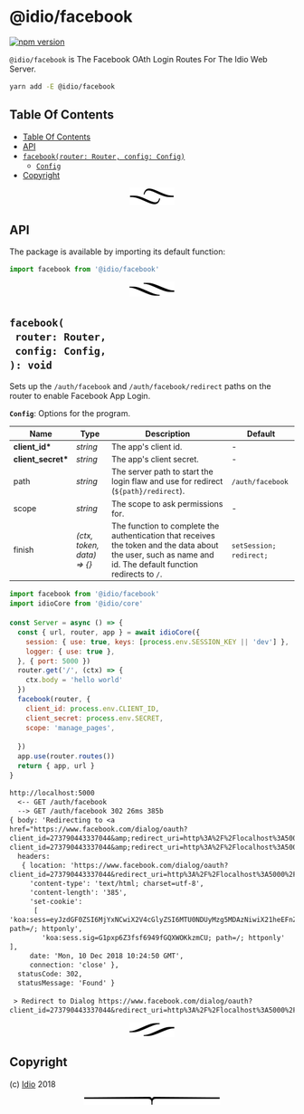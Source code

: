 # @idio/facebook

[![npm version](https://badge.fury.io/js/%40idio%2Ffacebook.svg)](https://npmjs.org/package/@idio/facebook)

`@idio/facebook` is The Facebook OAth Login Routes For The Idio Web Server.

```sh
yarn add -E @idio/facebook
```

## Table Of Contents

- [Table Of Contents](#table-of-contents)
- [API](#api)
- [`facebook(router: Router, config: Config)`](#facebookrouter-routerconfig-config-void)
  * [`Config`](#type-config)
- [Copyright](#copyright)

<p align="center"><a href="#table-of-contents"><img src=".documentary/section-breaks/0.svg?sanitize=true"></a></p>

## API

The package is available by importing its default function:

```js
import facebook from '@idio/facebook'
```

<p align="center"><a href="#table-of-contents"><img src=".documentary/section-breaks/1.svg?sanitize=true"></a></p>

## `facebook(`<br/>&nbsp;&nbsp;`router: Router,`<br/>&nbsp;&nbsp;`config: Config,`<br/>`): void`

Sets up the `/auth/facebook` and `/auth/facebook/redirect` paths on the router to enable Facebook App Login.

__<a name="type-config">`Config`</a>__: Options for the program.

|        Name        |             Type              |                                                                         Description                                                                          |         Default         |
| ------------------ | ----------------------------- | ------------------------------------------------------------------------------------------------------------------------------------------------------------ | ----------------------- |
| __client_id*__     | _string_                      | The app's client id.                                                                                                                                         | -                       |
| __client_secret*__ | _string_                      | The app's client secret.                                                                                                                                     | -                       |
| path               | _string_                      | The server path to start the login flaw and use for redirect (`${path}/redirect`).                                                                           | `/auth/facebook`        |
| scope              | _string_                      | The scope to ask permissions for.                                                                                                                            | -                       |
| finish             | _(ctx, token, data) =&gt; {}_ | The function to complete the authentication that receives the token and the data about the user, such as name and id. The default function redirects to `/`. | `setSession; redirect;` |

```js
import facebook from '@idio/facebook'
import idioCore from '@idio/core'

const Server = async () => {
  const { url, router, app } = await idioCore({
    session: { use: true, keys: [process.env.SESSION_KEY || 'dev'] },
    logger: { use: true },
  }, { port: 5000 })
  router.get('/', (ctx) => {
    ctx.body = 'hello world'
  })
  facebook(router, {
    client_id: process.env.CLIENT_ID,
    client_secret: process.env.SECRET,
    scope: 'manage_pages',

  })
  app.use(router.routes())
  return { app, url }
}
```
```
http://localhost:5000 
  <-- GET /auth/facebook
  --> GET /auth/facebook 302 26ms 385b
{ body: 'Redirecting to <a href="https://www.facebook.com/dialog/oauth?client_id=273790443337044&amp;redirect_uri=http%3A%2F%2Flocalhost%3A5000%2Fauth%2Ffacebook%2Fredirect&amp;state=2614&amp;scope=manage_pages">https://www.facebook.com/dialog/oauth?client_id=273790443337044&amp;redirect_uri=http%3A%2F%2Flocalhost%3A5000%2Fauth%2Ffacebook%2Fredirect&amp;state=2614&amp;scope=manage_pages</a>.',
  headers: 
   { location: 'https://www.facebook.com/dialog/oauth?client_id=273790443337044&redirect_uri=http%3A%2F%2Flocalhost%3A5000%2Fauth%2Ffacebook%2Fredirect&state=2614&scope=manage_pages',
     'content-type': 'text/html; charset=utf-8',
     'content-length': '385',
     'set-cookie': 
      [ 'koa:sess=eyJzdGF0ZSI6MjYxNCwiX2V4cGlyZSI6MTU0NDUyMzg5MDAzNiwiX21heEFnZSI6ODY0MDAwMDB9; path=/; httponly',
        'koa:sess.sig=G1pxp6Z3fsf6949fGQXWOKkzmCU; path=/; httponly' ],
     date: 'Mon, 10 Dec 2018 10:24:50 GMT',
     connection: 'close' },
  statusCode: 302,
  statusMessage: 'Found' }

 > Redirect to Dialog https://www.facebook.com/dialog/oauth?client_id=273790443337044&redirect_uri=http%3A%2F%2Flocalhost%3A5000%2Fauth%2Ffacebook%2Fredirect&state=2614&scope=manage_pages
```

<p align="center"><a href="#table-of-contents"><img src=".documentary/section-breaks/2.svg?sanitize=true"></a></p>

## Copyright

(c) [Idio][1] 2018

[1]: https://idio.cc

<p align="center"><a href="#table-of-contents"><img src=".documentary/section-breaks/-1.svg?sanitize=true"></a></p>
